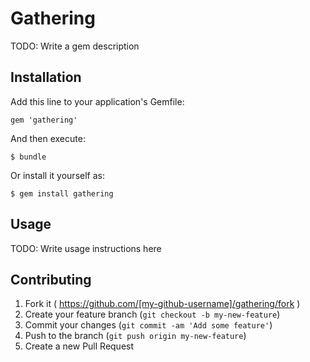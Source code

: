 # Gathering

TODO: Write a gem description

## Installation

Add this line to your application's Gemfile:

    gem 'gathering'

And then execute:

    $ bundle

Or install it yourself as:

    $ gem install gathering

## Usage

TODO: Write usage instructions here

## Contributing

1. Fork it ( https://github.com/[my-github-username]/gathering/fork )
2. Create your feature branch (`git checkout -b my-new-feature`)
3. Commit your changes (`git commit -am 'Add some feature'`)
4. Push to the branch (`git push origin my-new-feature`)
5. Create a new Pull Request
